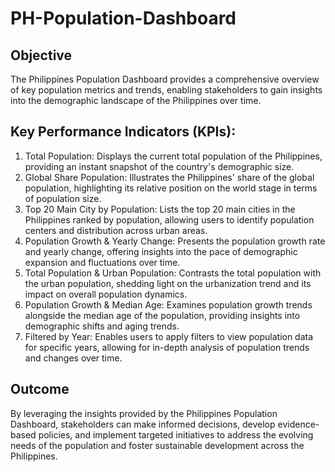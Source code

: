 # PH-Population-Dashboard

## Objective
The Philippines Population Dashboard provides a comprehensive overview of key population metrics and trends, enabling stakeholders to gain insights into the demographic landscape of the Philippines over time.

## Key Performance Indicators (KPIs):
1. Total Population: Displays the current total population of the Philippines, providing an instant snapshot of the country's demographic size.
2. Global Share Population: Illustrates the Philippines' share of the global population, highlighting its relative position on the world stage in terms of population size.
3. Top 20 Main City by Population: Lists the top 20 main cities in the Philippines ranked by population, allowing users to identify population centers and distribution across urban areas.
4. Population Growth & Yearly Change: Presents the population growth rate and yearly change, offering insights into the pace of demographic expansion and fluctuations over time.
5. Total Population & Urban Population: Contrasts the total population with the urban population, shedding light on the urbanization trend and its impact on overall population dynamics.
6. Population Growth & Median Age: Examines population growth trends alongside the median age of the population, providing insights into demographic shifts and aging trends.
7. Filtered by Year: Enables users to apply filters to view population data for specific years, allowing for in-depth analysis of population trends and changes over time.

## Outcome
By leveraging the insights provided by the Philippines Population Dashboard, stakeholders can make informed decisions, develop evidence-based policies, and implement targeted initiatives to address the evolving needs of the population and foster sustainable development across the Philippines.

